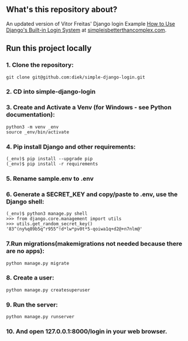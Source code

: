 ## What's this repository about?  

An updated version of Vitor Freitas' Django login Example [How to Use Django's Built-in Login System](https://simpleisbetterthancomplex.com/tutorial/2016/06/27/how-to-use-djangos-built-in-login-system.html) at [simpleisbetterthancomplex.com](https://simpleisbetterthancomplex.com).  


## Run this project locally 

### 1. Clone the repository:  

    git clone git@github.com:diek/simple-django-login.git  

### 2. CD into simple-django-login 

### 3. Create and Activate a Venv (for Windows - see Python documentation):  

    python3 -m venv _env  
    source _env/bin/activate  

### 4. Pip install Django and other requirements:  

    (_env)$ pip install --upgrade pip
    (_env)$ pip install -r requirements 


### 5. Rename sample.env to .env 

### 6. Generate a SECRET_KEY and copy/paste to .env, use the Django shell:

    (_env)$ python3 manage.py shell  
    >>> from django.core.management import utils  
    >>> utils.get_random_secret_key()  
    '83^(ny%q89b5q^r955^!d*lw*pv0t*5-qoiwa1q+d2@+n7nlm@'  
    

### 7.Run migrations(makemigrations not needed because there are no apps):  

    python manage.py migrate  

### 8. Create a user:

    python manage.py createsuperuser

### 9. Run the server:

    python manage.py runserver

### 10. And open 127.0.0.1:8000/login in your web browser.


